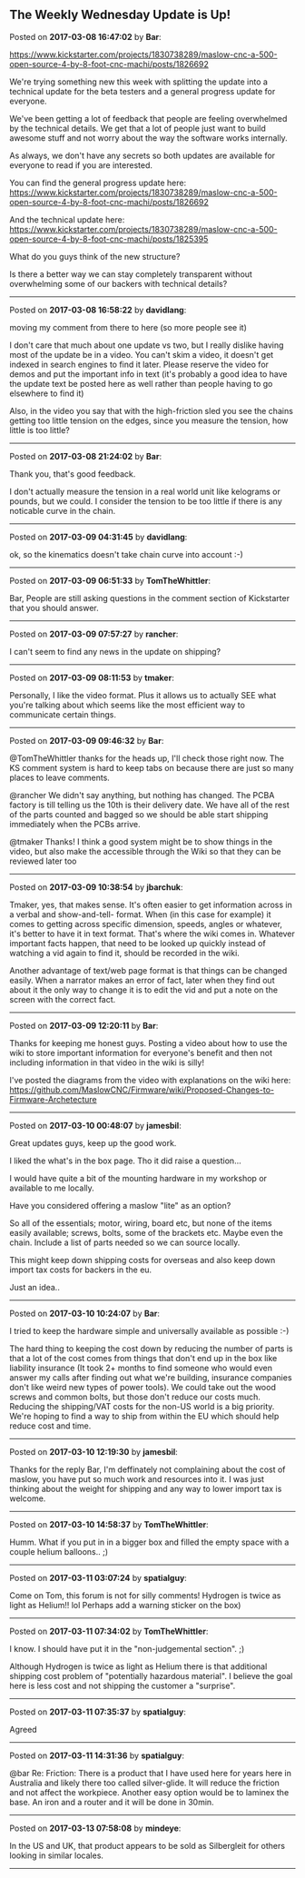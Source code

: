 ## The Weekly Wednesday Update is Up!
Posted on **2017-03-08 16:47:02** by **Bar**:

https://www.kickstarter.com/projects/1830738289/maslow-cnc-a-500-open-source-4-by-8-foot-cnc-machi/posts/1826692



We're trying something new this week with splitting the update into a technical update for the beta testers and a general progress update for everyone.



We've been getting a lot of feedback that people are feeling overwhelmed by the technical details. We get that a lot of people just want to build awesome stuff and not worry about the way the software works internally.



As always, we don't have any secrets so both updates are available for everyone to read if you are interested.



You can find the general progress update here: https://www.kickstarter.com/projects/1830738289/maslow-cnc-a-500-open-source-4-by-8-foot-cnc-machi/posts/1826692



And the technical update here: https://www.kickstarter.com/projects/1830738289/maslow-cnc-a-500-open-source-4-by-8-foot-cnc-machi/posts/1825395



What do you guys think of the new structure? 



Is there a better way we can stay completely transparent without overwhelming some of our backers with technical details?

---

Posted on **2017-03-08 16:58:22** by **davidlang**:

moving my comment from there to here (so more people see it)



I don't care that much about one update vs two, but I really dislike having most of the update be in a video. You can't skim a video, it doesn't get indexed in search engines to find it later. Please reserve the video for demos and put the important info in text (it's probably a good idea to have the update text be posted here as well rather than people having to go elsewhere to find it)



Also, in the video you say that with the high-friction sled you see the chains getting too little tension on the edges, since you measure the tension, how little is too little?

---

Posted on **2017-03-08 21:24:02** by **Bar**:

Thank you, that's good feedback.



I don't actually measure the tension in a real world unit like kelograms or pounds, but we could. I consider the tension to be too little if there is any noticable curve in the chain.

---

Posted on **2017-03-09 04:31:45** by **davidlang**:

ok, so the kinematics doesn't take chain curve into account :-)

---

Posted on **2017-03-09 06:51:33** by **TomTheWhittler**:

Bar, People are still asking questions in the comment section of Kickstarter that you should answer.

---

Posted on **2017-03-09 07:57:27** by **rancher**:

I can't seem to find any news in the update on shipping?

---

Posted on **2017-03-09 08:11:53** by **tmaker**:

Personally, I like the video format.  Plus it allows us to actually SEE what you're talking about which seems like the most efficient way to communicate certain things.

---

Posted on **2017-03-09 09:46:32** by **Bar**:

@TomTheWhittler thanks for the heads up, I'll check those right now. The KS comment system is hard to keep tabs on because there are just so many places to leave comments.



@rancher We didn't say anything, but nothing has changed. The PCBA factory is till telling us the 10th is their delivery date. We have all of the rest of the parts counted and bagged so we should be able start shipping immediately when the PCBs arrive.



@tmaker Thanks! I think a good system might be to show things in the video, but also make the accessible through the Wiki so that they can be reviewed later too

---

Posted on **2017-03-09 10:38:54** by **jbarchuk**:

Tmaker, yes, that makes sense. It's often easier to get information across in a verbal and show-and-tell- format. When (in this case for example) it comes to getting across specific dimension, speeds, angles or whatever, it's better to have it in text format. That's where the wiki comes in. Whatever important facts happen, that need to be looked up quickly instead of watching a vid again to find it, should be recorded in the wiki.

Another advantage of text/web page format is that things can be changed easily. When a narrator makes an error of fact, later when they find out about it the only way to change it is to edit the vid and put a note on the screen with the correct fact.

---

Posted on **2017-03-09 12:20:11** by **Bar**:

Thanks for keeping me honest guys. Posting a video about how to use the wiki to store important information for everyone's benefit and then not including information in that video in the wiki is silly!



I've posted the diagrams from the video with explanations on the wiki here: https://github.com/MaslowCNC/Firmware/wiki/Proposed-Changes-to-Firmware-Archetecture

---

Posted on **2017-03-10 00:48:07** by **jamesbil**:

Great updates guys, keep up the good work.

I liked the what's in the box page. Tho it did raise a question...

I would have quite a bit of the mounting hardware in my workshop or available to me locally.

Have you considered offering a maslow "lite" as an option?

So all of the essentials; motor, wiring, board etc, but none of the items easily available; screws, bolts, some of the brackets etc. Maybe even the chain. Include a list of parts needed so we can source locally.

This might keep down shipping costs for overseas and also keep down import tax costs for backers in the eu.

Just an idea..

---

Posted on **2017-03-10 10:24:07** by **Bar**:

I tried to keep the hardware simple and universally available as possible :-) 



The hard thing to keeping the cost down by reducing the number of parts is that a lot of the cost comes from things that don't end up in the box like liability insurance (It took 2+ months to find someone who would even answer my calls after finding out what we're building, insurance companies don't like weird new types of power tools). We could take out the wood screws and common bolts, but those don't reduce our costs much. Reducing the shipping/VAT costs for the non-US world is a big priority. We're hoping to find a way to ship from within the EU which should help reduce cost and time.

---

Posted on **2017-03-10 12:19:30** by **jamesbil**:

Thanks for the reply Bar, I'm deffinately not complaining about the cost of maslow, you have put so much work and resources into it. I was just thinking about the weight for shipping and any way to lower import tax is welcome.

---

Posted on **2017-03-10 14:58:37** by **TomTheWhittler**:

Humm. What if you put in in a bigger box and filled the empty space with a couple helium balloons.. ;)

---

Posted on **2017-03-11 03:07:24** by **spatialguy**:

Come on Tom, this forum is not for silly comments! Hydrogen is twice as light as Helium!! lol Perhaps add a warning sticker on the box)

---

Posted on **2017-03-11 07:34:02** by **TomTheWhittler**:

I know. I should have put it in the "non-judgemental section".  ;)

Although Hydrogen is twice as light as Helium there is that additional shipping cost problem of "potentially hazardous material". I believe the goal here is less cost and not shipping the customer a "surprise".

---

Posted on **2017-03-11 07:35:37** by **spatialguy**:

Agreed

---

Posted on **2017-03-11 14:31:36** by **spatialguy**:

@bar Re: Friction: There is a product that I have used here for years here in Australia and likely there too called silver-glide. It will reduce the friction and not affect the workpiece. Another easy option would be to laminex the base. An iron and a router and it will be done in 30min.

---

Posted on **2017-03-13 07:58:08** by **mindeye**:

In the US and UK, that product appears to be sold as Silbergleit for others looking in similar locales.

---

